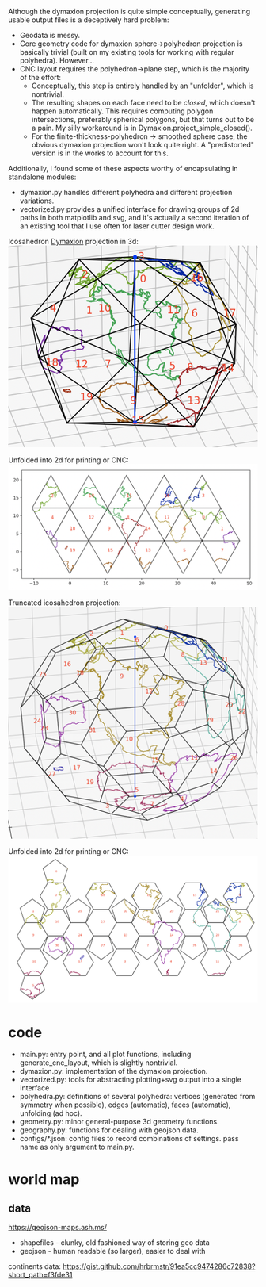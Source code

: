 Although the dymaxion projection is quite simple conceptually, generating usable output files is a deceptively hard problem:
- Geodata is messy.
- Core geometry code for dymaxion sphere->polyhedron projection is basically trivial (built on my existing tools for working with regular polyhedra). However...
- CNC layout requires the polyhedron->plane step, which is the majority of the effort:
  - Conceptually, this step is entirely handled by an "unfolder", which is nontrivial.
  - The resulting shapes on each face need to be *closed*, which doesn't happen automatically. This requires computing polygon intersections, preferably spherical polygons, but that turns out to be a pain. My silly workaround is in Dymaxion.project_simple_closed().
  - For the finite-thickness-polyhedron -> smoothed sphere case, the obvious dymaxion projection won't look quite right. A "predistorted" version is in the works to account for this.

Additionally, I found some of these aspects worthy of encapsulating in standalone modules:
- dymaxion.py handles different polyhedra and different projection variations.
- vectorized.py provides a unified interface for drawing groups of 2d paths in both matplotlib and svg, and it's actually a second iteration of an existing tool that I use often for laser cutter design work.

Icosahedron [Dymaxion](https://en.wikipedia.org/wiki/Dymaxion_map) projection in 3d:
![Icosahedron Dymaxion 3D](images/icosahedron-dymaxion-3d.png)

Unfolded into 2d for printing or CNC:
![Icosahedron Dymaxion 2D](images/icosahedron-dymaxion-2d.png)

Truncated icosahedron projection:
![Truncated Icosahedron Dymaxion 3D](images/truncated-icosahedron-dymaxion-3d.png)

Unfolded into 2d for printing or CNC:
![Truncated Icosahedron Dymaxion 2D](images/truncated-icosahedron-dymaxion-2d.png)


# code
- main.py: entry point, and all plot functions, including generate_cnc_layout, which is slightly nontrivial.
- dymaxion.py: implementation of the dymaxion projection.
- vectorized.py: tools for abstracting plotting+svg output into a single interface
- polyhedra.py: definitions of several polyhedra: vertices (generated from symmetry when possible), edges (automatic), faces (automatic), unfolding (ad hoc).
- geometry.py: minor general-purpose 3d geometry functions.
- geography.py: functions for dealing with geojson data.
- configs/*.json: config files to record combinations of settings. pass name as only argument to main.py.


# world map

## data
https://geojson-maps.ash.ms/

- shapefiles - clunky, old fashioned way of storing geo data
- geojson - human readable (so larger), easier to deal with


continents data: https://gist.github.com/hrbrmstr/91ea5cc9474286c72838?short_path=f3fde31
